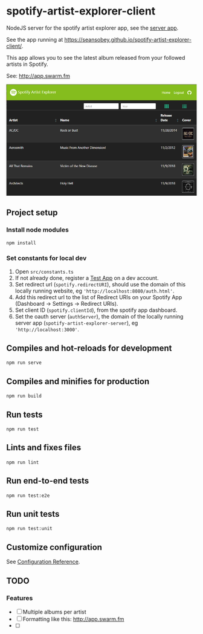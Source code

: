 # spotify-artist-explorer-client

NodeJS server for the spotify artist explorer app, see the [server app](https://github.com/SeanSobey/spotify-artist-explorer-server/).

See the app running at https://seansobey.github.io/spotify-artist-explorer-client/.

This app allows you to see the latest album released from your followed artists in Spotify.

See: http://app.swarm.fm

![Screenshot](/.github/images/Screenshot.PNG "Screenshot")

## Project setup

### Install node modules

```
npm install
```

### Set constants for local dev

1) Open `src/constants.ts`
2) If not already done, register a [Test App](https://developer.spotify.com/documentation/general/guides/app-settings/#register-your-app) on a dev account.
3) Set redirect url (`spotify.redirectURI`), should use the domain of this locally running website, eg `'http://localhost:8080/auth.html'`.
4) Add this redirect url to the list of Redirect URIs on your Spotify App (Dashboard -> Settings -> Redirect URIs).
5) Set client ID (`spotify.clientId`), from the spotify app dashboard.
6) Set the oauth server (`authServer`), the domain of the locally running server app (`spotify-artist-explorer-server`), eg `'http://localhost:3000'`.

## Compiles and hot-reloads for development

```
npm run serve
```

## Compiles and minifies for production

```
npm run build
```

## Run tests

```
npm run test
```

## Lints and fixes files

```
npm run lint
```

## Run end-to-end tests

```
npm run test:e2e
```

## Run unit tests

```
npm run test:unit
```

## Customize configuration

See [Configuration Reference](https://cli.vuejs.org/config/).

## TODO

### Features

- [ ] Multiple albums per artist
- [ ] Formatting like this: http://app.swarm.fm
- [ ] 

